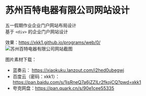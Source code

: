 # 苏州百特电器有限公司网站设计

五一假期作业企业门户网站布局设计  
基于 `<div>` 的企业门户网站设计

效果：<https://xkk1.github.io/programs/web/0/>
![苏州百特电器有限公司网站截图](https://img-blog.csdnimg.cn/271dbe0170dc4767b710e2a71b080846.png)

图片素材下载：

- 蓝奏云： <https://xiaokuku.lanzout.com/i2hed0ubegwj>
- 百度云（密码：xkk1）：<https://pan.baidu.com/s/1jsRneQ7a6jZZILr2fkojCQ?pwd=xkk1>
- 夸克网盘：<https://pan.quark.cn/s/90e1cee55335>

